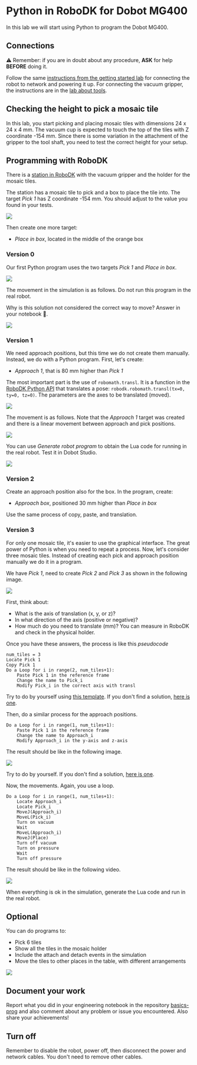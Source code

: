 # Python in RoboDK for Dobot MG400

In this lab we will start using Python to program the Dobot MG400.

## Connections

:warning: Remember: if you are in doubt about any procedure, **ASK** for help **BEFORE** doing it.

Follow the same [instructions from the getting started lab](https://github.com/fspacheco/robot-program/blob/main/DobotStudio/lab-getting-started-mg400.md) for connecting the robot to network and powering it up. For connecting the vacuum gripper, the instructions are in the [lab about tools](https://github.com/fspacheco/robot-program/blob/main/DobotStudio/lab-mg400-tools.md).


## Checking the height to pick a mosaic tile

In this lab, you start picking and placing mosaic tiles with dimensions 24 x 24 x 4 mm. The vacuum cup is expected to touch the top of the tiles with Z coordinate -154 mm. Since there is some variation in the attachment of the gripper to the tool shaft, you need to test the correct height for your setup.

## Programming with RoboDK

There is a [station in RoboDK](https://github.com/fspacheco/robot-program/blob/main/RoboDK/box/suction-cup/HAMK_mosaic_vacuum_gripper_MG400.rdk) with the vacuum gripper and the holder for the mosaic tiles.

The station has a mosaic tile to pick and a box to place the tile into. The target _Pick 1_ has Z coordinate -154 mm. You should adjust to the value you found in your tests.

![](img/pick-target-for-mosaic.png)

Then create one more target:
- _Place in box_, located in the middle of the orange box

### Version 0

Our first Python program uses the two targets _Pick 1_ and _Place in box_.

![](img/python-v0.png)

The movement in the simulation is as follows. Do not run this program in the real robot.

Why is this solution not considered the correct way to move? Answer in your notebook :notebook:.

![](img/movement-python-v0.png)

### Version 1

We need approach positions, but this time we do not create them manually. Instead, we do with a Python program. First, let's create:
- _Approach 1_, that is 80 mm higher than _Pick 1_

The most important part is the use of `robomath.transl`. It is a function in the [RoboDK Python API](https://robodk.com/doc/en/PythonAPI/robodk.html#robodk.robomath.transl) that translates a pose: `robodk.robomath.transl(tx=0, ty=0, tz=0)`. The parameters are the axes to be translated (moved).

![](img/python-v1.png)

The movement is as follows. Note that the _Approach 1_ target was created and there is a linear movement between approach and pick positions.

![](img/movement-python-v1.png)

You can use _Generate robot program_ to obtain the Lua code for running in the real robot. Test it in Dobot Studio. 

![](img/lua-code-v1.png)

### Version 2

Create an approach position also for the box. In the program, create:
- _Approach box_, positioned 30 mm higher than _Place in box_

Use the same process of copy, paste, and translation.

### Version 3

For only one mosaic tile, it's easier to use the graphical interface. The great power of Python is when you need to repeat a process. Now, let's consider three mosaic tiles. Instead of creating each pick and approach position manually we do it in a program.

We have _Pick 1_, need to create _Pick 2_ and _Pick 3_ as shown in the following image.

![](img/3-picks.png)

First, think about:
- What is the axis of translation (x, y, or z)?
- In what direction of the axis (positive or negative)?
- How much do you need to translate (mm)? You can measure in RoboDK and check in the physical holder.

Once you have these answers, the process is like this _pseudocode_
```
num_tiles = 3
Locate Pick 1
Copy Pick 1
Do a Loop for i in range(2, num_tiles+1):
    Paste Pick 1 in the reference frame
    Change the name to Pick_i
    Modify Pick_i in the correct axis with transl
```

Try to do by yourself using [this template](template-loop-pick-v3.py). If you don't find a solution, [here is one](partial-solution-v3.py).

Then, do a similar process for the approach positions.

```
Do a Loop for i in range(1, num_tiles+1):
    Paste Pick 1 in the reference frame
    Change the name to Approach_i
    Modify Approach_i in the y-axis and z-axis
```

The result should be like in the following image.

![](img/3-picks-and-approaches.png)

Try to do by yourself. If you don't find a solution, [here is one](partial-solution-with-approaches-v3.py).

Now, the movements. Again, you use a loop.

```
Do a Loop for i in range(1, num_tiles+1):
    Locate Approach_i
    Locate Pick_i
    MoveJ(Approach_i)
    MoveL(Pick_i)
    Turn on vacuum
    Wait
    MoveL(Approach_i)
    MoveJ(Place)
    Turn off vacuum
    Turn on pressure
    Wait
    Turn off pressure
```

The result should be like in the following video.

[![](img/screen-video-3-mosaic-tiles.png)](https://www.youtube.com/watch?v=4671E9QwLTM)

When everything is ok in the simulation, generate the Lua code and run in the real robot.

## Optional

You can do programs to:
- Pick 6 tiles
- Show all the tiles in the mosaic holder
- Include the attach and detach events in the simulation
- Move the tiles to other places in the table, with different arrangements

![](img/different-arrangements.png)

## Document your work

Report what you did in your engineering notebook in the repository [basics-prog](https://github.com/ICT-Robotics/basics-prog) and also comment about any problem or issue you encountered. Also share your achievements!

## Turn off

Remember to disable the robot, power off, then disconnect the power and network cables. You don't need to remove other cables.